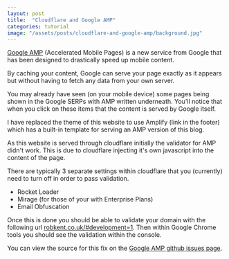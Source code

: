 ```yaml
---
layout: post
title:  "Cloudflare and Google AMP"
categories: tutorial
image: "/assets/posts/cloudflare-and-google-amp/background.jpg"
---
```


[Google AMP](https://www.ampproject.org/) (Accelerated Mobile Pages) is a new service from Google that has been designed to drastically speed up mobile content.

By caching your content, Google can serve your page exactly as it appears but without having to fetch any data from your own server.

You may already have seen (on your mobile device) some pages being shown in the Google SERPs with AMP written underneath. You'll notice that when you click on these items that the content is served by Google itself.

<amp-img width="743" height="891" layout="responsive" src="/assets/images/posts/cloudflare-and-google-amp/serps.jpg"></amp-img>

I have replaced the theme of this website to use Amplify (link in the footer) which has a built-in template for serving an AMP version of this blog.

As this website is served through cloudflare initially the validator for AMP didn't work. This is due to cloudflare injecting it's own javascript into the content of the page.

There are typically 3 separate settings within cloudflare that you (currently) need to turn off in order to pass validation.

*	Rocket Loader
*	Mirage (for those of your with Enterprise Plans)
*	Email Obfuscation

<amp-img width="814" height="475" layout="responsive" src="/assets/images/posts/cloudflare-and-google-amp/cloudflare.gif"></amp-img>

Once this is done you should be able to validate your domain with the following url [robkent.co.uk/#development=1](https://robkent.co.uk/#development=1). Then within Google Chrome tools you should see the validation within the console.

<amp-img width="800" height="101" layout="responsive" src="/assets/images/posts/cloudflare-and-google-amp/google-chrome-console.jpg"></amp-img>

You can view the source for this fix on the [Google AMP github issues page](https://github.com/ampproject/amphtml/issues/2380).